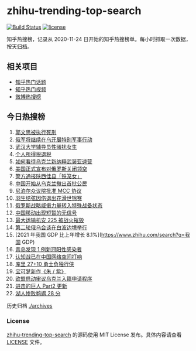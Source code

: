 # zhihu-trending-top-search

[![Build Status](https://github.com/justjavac/zhihu-trending-top-search/workflows/ci/badge.svg?branch=main)](https://github.com/justjavac/zhihu-trending-top-search/actions)
[![license](https://img.shields.io/github/license/justjavac/zhihu-trending-top-search)](https://github.com/justjavac/zhihu-trending-top-search/blob/main/LICENSE)

知乎热搜榜，记录从 2020-11-24 日开始的知乎热搜榜单。每小时抓取一次数据，按天[归档](./archives)。

## 相关项目

- [知乎热门话题](https://github.com/justjavac/zhihu-trending-hot-questions)
- [知乎热门视频](https://github.com/justjavac/zhihu-trending-hot-video)
- [微博热搜榜](https://github.com/justjavac/weibo-trending-hot-search)

## 今日热搜榜

<!-- BEGIN -->
<!-- 最后更新时间 Wed Mar 02 2022 13:13:24 GMT+0800 (China Standard Time) -->

1. [郭文思被执行死刑](https://www.zhihu.com/search?q=郭文思)
1. [俄军将继续在乌开展特别军事行动](https://www.zhihu.com/search?q=俄罗斯乌克兰)
1. [武汉大学辅导员性骚扰女生](https://www.zhihu.com/search?q=武汉大学辅导员)
1. [个人所得税退税](https://www.zhihu.com/search?q=个人所得税)
1. [如何看待乌克兰新纳粹武装亚速营](https://www.zhihu.com/search?q=亚速营)
1. [美国正式宣布对俄罗斯关闭领空](https://www.zhihu.com/search?q=美国对俄罗斯关闭领空)
1. [警方通报陕西佳县「铁笼女」](https://www.zhihu.com/search?q=铁笼女)
1. [中国开始从乌克兰撤出首批公民](https://www.zhihu.com/search?q=撤侨)
1. [尼泊尔众议院批准 MCC 协议](https://www.zhihu.com/search?q=尼泊尔)
1. [羽生结弦因伤退出花滑世锦赛](https://www.zhihu.com/search?q=羽生结弦)
1. [俄罗斯战略威慑力量转入特殊战备状态](https://www.zhihu.com/search?q=俄罗斯乌克兰)
1. [中国移动出现短暂的无信号](https://www.zhihu.com/search?q=中国移动没信号)
1. [最大运输机安 225 被战火摧毁](https://www.zhihu.com/search?q=安225)
1. [第二轮俄乌会谈在白波边境举行](https://www.zhihu.com/search?q=俄乌谈判)
1. [2021 年我国 GDP 比上年增长 8.1%](https://www.zhihu.com/search?q=我国 GDP)
1. [青岛发现 1 例新冠阳性感染者](https://www.zhihu.com/search?q=青岛疫情)
1. [认知战已在中国网络空间打响](https://www.zhihu.com/search?q=认知战)
1. [库里 27+10 勇士负独行侠](https://www.zhihu.com/search?q=勇士)
1. [宝可梦新作《朱 / 紫》](https://www.zhihu.com/search?q=宝可梦)
1. [欧盟启动审议乌克兰入籍申请程序](https://www.zhihu.com/search?q=乌克兰欧盟)
1. [进击的巨人 Part2 更新](https://www.zhihu.com/search?q=进击的巨人)
1. [湖人惨败鹈鹕 28 分](https://www.zhihu.com/search?q=湖人)

<!-- END -->

历史归档 [./archives](./archives)

### License

[zhihu-trending-top-search](https://github.com/justjavac/zhihu-trending-top-search)
的源码使用 MIT License 发布。具体内容请查看 [LICENSE](./LICENSE) 文件。
